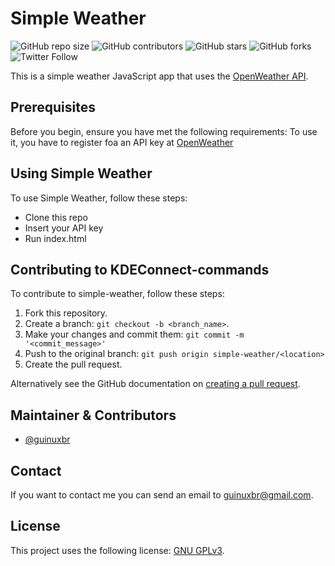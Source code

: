 # Simple Weather
![GitHub repo size](https://img.shields.io/github/repo-size/guinuxbr/simple-weather)
![GitHub contributors](https://img.shields.io/github/contributors/guinuxbr/simple-weather)
![GitHub stars](https://img.shields.io/github/stars/guinuxbr/simple-weather)
![GitHub forks](https://img.shields.io/github/forks/guinuxbr/simple-weather)
![Twitter Follow](https://img.shields.io/twitter/follow/guinuxbr?style=social)

This is a simple weather JavaScript app that uses the [OpenWeather API](https://openweathermap.org/api).

## Prerequisites

Before you begin, ensure you have met the following requirements:
To use it, you have to register foa an API key at [OpenWeather](https://openweathermap.org/api)<br>

## Using Simple Weather

To use Simple Weather, follow these steps:
* Clone this repo
* Insert your API key 
* Run index.html

## Contributing to KDEConnect-commands
To contribute to simple-weather, follow these steps:

1. Fork this repository.
2. Create a branch: `git checkout -b <branch_name>`.
3. Make your changes and commit them: `git commit -m '<commit_message>'`
4. Push to the original branch: `git push origin simple-weather/<location>`
5. Create the pull request.

Alternatively see the GitHub documentation on [creating a pull request](https://help.github.com/en/github/collaborating-with-issues-and-pull-requests/creating-a-pull-request).

## Maintainer & Contributors
* [@guinuxbr](https://github.com/guinuxbr)

## Contact
If you want to contact me you can send an email to guinuxbr@gmail.com.

## License
This project uses the following license: [GNU GPLv3](https://www.gnu.org/licenses/gpl-3.0.html).
